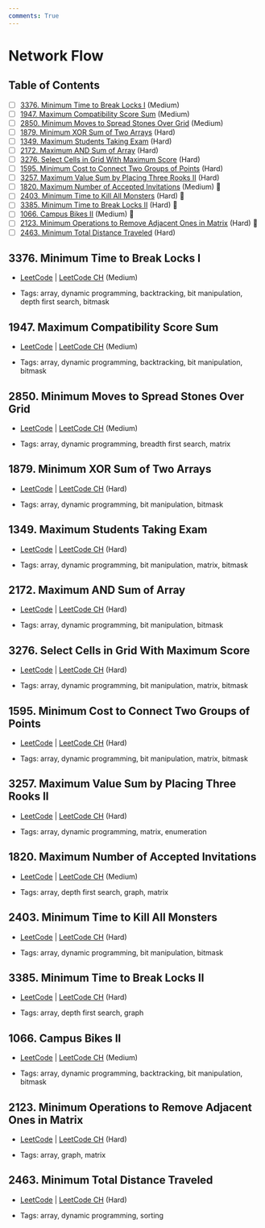 ```yaml
---
comments: True
---
```


# Network Flow

## Table of Contents

- [ ] [3376. Minimum Time to Break Locks I](https://leetcode.cn/problems/minimum-time-to-break-locks-i/) (Medium)
- [ ] [1947. Maximum Compatibility Score Sum](https://leetcode.cn/problems/maximum-compatibility-score-sum/) (Medium)
- [ ] [2850. Minimum Moves to Spread Stones Over Grid](https://leetcode.cn/problems/minimum-moves-to-spread-stones-over-grid/) (Medium)
- [ ] [1879. Minimum XOR Sum of Two Arrays](https://leetcode.cn/problems/minimum-xor-sum-of-two-arrays/) (Hard)
- [ ] [1349. Maximum Students Taking Exam](https://leetcode.cn/problems/maximum-students-taking-exam/) (Hard)
- [ ] [2172. Maximum AND Sum of Array](https://leetcode.cn/problems/maximum-and-sum-of-array/) (Hard)
- [ ] [3276. Select Cells in Grid With Maximum Score](https://leetcode.cn/problems/select-cells-in-grid-with-maximum-score/) (Hard)
- [ ] [1595. Minimum Cost to Connect Two Groups of Points](https://leetcode.cn/problems/minimum-cost-to-connect-two-groups-of-points/) (Hard)
- [ ] [3257. Maximum Value Sum by Placing Three Rooks II](https://leetcode.cn/problems/maximum-value-sum-by-placing-three-rooks-ii/) (Hard)
- [ ] [1820. Maximum Number of Accepted Invitations](https://leetcode.cn/problems/maximum-number-of-accepted-invitations/) (Medium) 👑
- [ ] [2403. Minimum Time to Kill All Monsters](https://leetcode.cn/problems/minimum-time-to-kill-all-monsters/) (Hard) 👑
- [ ] [3385. Minimum Time to Break Locks II](https://leetcode.cn/problems/minimum-time-to-break-locks-ii/) (Hard) 👑
- [ ] [1066. Campus Bikes II](https://leetcode.cn/problems/campus-bikes-ii/) (Medium) 👑
- [ ] [2123. Minimum Operations to Remove Adjacent Ones in Matrix](https://leetcode.cn/problems/minimum-operations-to-remove-adjacent-ones-in-matrix/) (Hard) 👑
- [ ] [2463. Minimum Total Distance Traveled](https://leetcode.cn/problems/minimum-total-distance-traveled/) (Hard)

## 3376. Minimum Time to Break Locks I

-   [LeetCode](https://leetcode.com/problems/minimum-time-to-break-locks-i/) | [LeetCode CH](https://leetcode.cn/problems/minimum-time-to-break-locks-i/) (Medium)

-   Tags: array, dynamic programming, backtracking, bit manipulation, depth first search, bitmask

## 1947. Maximum Compatibility Score Sum

-   [LeetCode](https://leetcode.com/problems/maximum-compatibility-score-sum/) | [LeetCode CH](https://leetcode.cn/problems/maximum-compatibility-score-sum/) (Medium)

-   Tags: array, dynamic programming, backtracking, bit manipulation, bitmask

## 2850. Minimum Moves to Spread Stones Over Grid

-   [LeetCode](https://leetcode.com/problems/minimum-moves-to-spread-stones-over-grid/) | [LeetCode CH](https://leetcode.cn/problems/minimum-moves-to-spread-stones-over-grid/) (Medium)

-   Tags: array, dynamic programming, breadth first search, matrix

## 1879. Minimum XOR Sum of Two Arrays

-   [LeetCode](https://leetcode.com/problems/minimum-xor-sum-of-two-arrays/) | [LeetCode CH](https://leetcode.cn/problems/minimum-xor-sum-of-two-arrays/) (Hard)

-   Tags: array, dynamic programming, bit manipulation, bitmask

## 1349. Maximum Students Taking Exam

-   [LeetCode](https://leetcode.com/problems/maximum-students-taking-exam/) | [LeetCode CH](https://leetcode.cn/problems/maximum-students-taking-exam/) (Hard)

-   Tags: array, dynamic programming, bit manipulation, matrix, bitmask

## 2172. Maximum AND Sum of Array

-   [LeetCode](https://leetcode.com/problems/maximum-and-sum-of-array/) | [LeetCode CH](https://leetcode.cn/problems/maximum-and-sum-of-array/) (Hard)

-   Tags: array, dynamic programming, bit manipulation, bitmask

## 3276. Select Cells in Grid With Maximum Score

-   [LeetCode](https://leetcode.com/problems/select-cells-in-grid-with-maximum-score/) | [LeetCode CH](https://leetcode.cn/problems/select-cells-in-grid-with-maximum-score/) (Hard)

-   Tags: array, dynamic programming, bit manipulation, matrix, bitmask

## 1595. Minimum Cost to Connect Two Groups of Points

-   [LeetCode](https://leetcode.com/problems/minimum-cost-to-connect-two-groups-of-points/) | [LeetCode CH](https://leetcode.cn/problems/minimum-cost-to-connect-two-groups-of-points/) (Hard)

-   Tags: array, dynamic programming, bit manipulation, matrix, bitmask

## 3257. Maximum Value Sum by Placing Three Rooks II

-   [LeetCode](https://leetcode.com/problems/maximum-value-sum-by-placing-three-rooks-ii/) | [LeetCode CH](https://leetcode.cn/problems/maximum-value-sum-by-placing-three-rooks-ii/) (Hard)

-   Tags: array, dynamic programming, matrix, enumeration

## 1820. Maximum Number of Accepted Invitations

-   [LeetCode](https://leetcode.com/problems/maximum-number-of-accepted-invitations/) | [LeetCode CH](https://leetcode.cn/problems/maximum-number-of-accepted-invitations/) (Medium)

-   Tags: array, depth first search, graph, matrix

## 2403. Minimum Time to Kill All Monsters

-   [LeetCode](https://leetcode.com/problems/minimum-time-to-kill-all-monsters/) | [LeetCode CH](https://leetcode.cn/problems/minimum-time-to-kill-all-monsters/) (Hard)

-   Tags: array, dynamic programming, bit manipulation, bitmask

## 3385. Minimum Time to Break Locks II

-   [LeetCode](https://leetcode.com/problems/minimum-time-to-break-locks-ii/) | [LeetCode CH](https://leetcode.cn/problems/minimum-time-to-break-locks-ii/) (Hard)

-   Tags: array, depth first search, graph

## 1066. Campus Bikes II

-   [LeetCode](https://leetcode.com/problems/campus-bikes-ii/) | [LeetCode CH](https://leetcode.cn/problems/campus-bikes-ii/) (Medium)

-   Tags: array, dynamic programming, backtracking, bit manipulation, bitmask

## 2123. Minimum Operations to Remove Adjacent Ones in Matrix

-   [LeetCode](https://leetcode.com/problems/minimum-operations-to-remove-adjacent-ones-in-matrix/) | [LeetCode CH](https://leetcode.cn/problems/minimum-operations-to-remove-adjacent-ones-in-matrix/) (Hard)

-   Tags: array, graph, matrix

## 2463. Minimum Total Distance Traveled

-   [LeetCode](https://leetcode.com/problems/minimum-total-distance-traveled/) | [LeetCode CH](https://leetcode.cn/problems/minimum-total-distance-traveled/) (Hard)

-   Tags: array, dynamic programming, sorting

